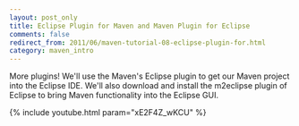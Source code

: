 ```yaml
---
layout: post_only
title: Eclipse Plugin for Maven and Maven Plugin for Eclipse
comments: false
redirect_from: 2011/06/maven-tutorial-08-eclipse-plugin-for.html
category: maven_intro
---
```


More plugins! We'll use the Maven's Eclipse plugin to get our Maven project into the Eclipse IDE. We'll also download and install the m2eclipse plugin of Eclipse to bring Maven functionality into the Eclipse GUI.

{% include youtube.html param="xE2F4Z_wKCU" %}
